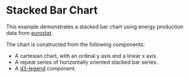 # Stacked Bar Chart

This example demonstrates a stacked bar chart using energy production data from [eurostat](http://ec.europa.eu/eurostat/statistics-explained/index.php).

The chart is constructed from the following components:

* A cartesian chart, with an ordinal y axis and a linear x axis.
* A repeat series of horizontally oriented stacked bar series.
* A [d3-legend](http://d3-legend.susielu.com) component.
